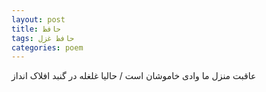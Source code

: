 ```yaml
---
layout: post
title: حافظ
tags: حافظ غزل
categories: poem
---
```


عاقبت منزل ما وادی خاموشان است / حالیا غلغله در گنبد افلاک انداز